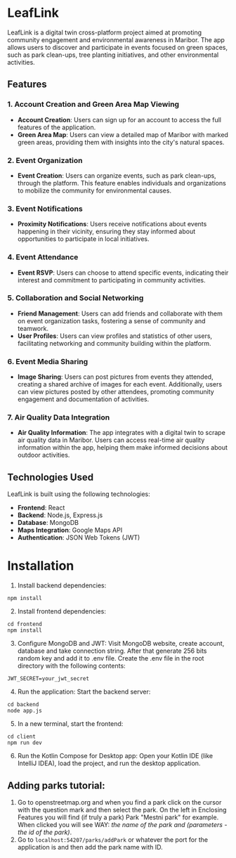 # LeafLink

LeafLink is a digital twin cross-platform project aimed at promoting community engagement and environmental awareness in Maribor. The app allows users to discover and participate in events focused on green spaces, such as park clean-ups, tree planting initiatives, and other environmental activities.

## Features

### 1. Account Creation and Green Area Map Viewing

- **Account Creation**: Users can sign up for an account to access the full features of the application.
- **Green Area Map**: Users can view a detailed map of Maribor with marked green areas, providing them with insights into the city's natural spaces.

### 2. Event Organization

- **Event Creation**: Users can organize events, such as park clean-ups, through the platform. This feature enables individuals and organizations to mobilize the community for environmental causes.

### 3. Event Notifications

- **Proximity Notifications**: Users receive notifications about events happening in their vicinity, ensuring they stay informed about opportunities to participate in local initiatives.

### 4. Event Attendance

- **Event RSVP**: Users can choose to attend specific events, indicating their interest and commitment to participating in community activities.

### 5. Collaboration and Social Networking

- **Friend Management**: Users can add friends and collaborate with them on event organization tasks, fostering a sense of community and teamwork.
- **User Profiles**: Users can view profiles and statistics of other users, facilitating networking and community building within the platform.

### 6. Event Media Sharing

- **Image Sharing**: Users can post pictures from events they attended, creating a shared archive of images for each event. Additionally, users can view pictures posted by other attendees, promoting community engagement and documentation of activities.

### 7. Air Quality Data Integration

- **Air Quality Information**: The app integrates with a digital twin to scrape air quality data in Maribor. Users can access real-time air quality information within the app, helping them make informed decisions about outdoor activities.

## Technologies Used

LeafLink is built using the following technologies:

- **Frontend**: React
- **Backend**: Node.js, Express.js
- **Database**: MongoDB
- **Maps Integration**: Google Maps API
- **Authentication**: JSON Web Tokens (JWT)

# Installation

1. Install backend dependencies:
```
npm install
```

2. Install frontend dependencies:

```
cd frontend
npm install
```

3. Configure MongoDB and JWT:
Visit MongoDB website, create account, database and take connection string.
After that generate 256 bits random key and add it to .env file.
Create the .env file in the root directory with the following contents:
```
JWT_SECRET=your_jwt_secret
```

4. Run the application:
Start the backend server:
```
cd backend
node app.js
```

5. In a new terminal, start the frontend:
```
cd client
npm run dev
```

6. Run the Kotlin Compose for Desktop app:
    Open your Kotlin IDE (like IntelliJ IDEA), load the project, and run the desktop application.

## Adding parks tutorial:

1. Go to openstreetmap.org and when you find a park click on the cursor with the question mark and then select the park. On the left in Enclosing Features you will find (if truly a park) Park "Mestni park" for example. When clicked you will see WAY: *the name of the park and (parameters - the id of the park)*.
2. Go to `localhost:54207/parks/addPark` or whatever the port for the application is and then add the park name with ID.
